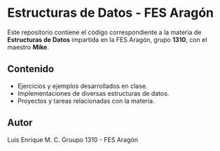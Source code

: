 # Estructuras de Datos - FES Aragón

Este repositorio contiene el código correspondiente a la materia de **Estructuras de Datos** impartida en la FES Aragón, grupo **1310**, con el maestro **Mike**.

## Contenido

- Ejercicios y ejemplos desarrollados en clase.
- Implementaciones de diversas estructuras de datos.
- Proyectos y tareas relacionadas con la materia.

## Autor
Luis Enrique M. C.
Gruupo 1310 - FES Aragón
